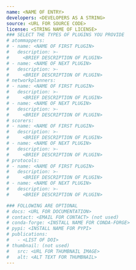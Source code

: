 ```yaml
---
name: <NAME OF ENTRY>
developers: <DEVELOPERS AS A STRING>
source: <URL FOR SOURCE CODE>
license: <STRING NAME OF LICENSE>
### SELECT THE TYPES OF PLUGINS YOU PROVIDE
# atommappers:
# - name: <NAME OF FIRST PLUGIN>
#   description: >-
#     <BRIEF DESCRIPTION OF PLUGIN>
# - name: <NAME OF NEXT PLUGIN>
#   description: >-
#     <BRIEF DESCRIPTION OF PLUGIN>
# networkplanners:
# - name: <NAME OF FIRST PLUGIN>
#   description: >-
#     <BRIEF DESCRIPTION OF PLUGIN>
# - name: <NAME OF NEXT PLUGIN>
#   description: >-
#     <BRIEF DESCRIPTION OF PLUGIN>
# scorers:
# - name: <NAME OF FIRST PLUGIN>
#   description: >-
#     <BRIEF DESCRIPTION OF PLUGIN>
# - name: <NAME OF NEXT PLUGIN>
#   description: >-
#     <BRIEF DESCRIPTION OF PLUGIN>
# protocols:
# - name: <NAME OF FIRST PLUGIN>
#   description: >-
#     <BRIEF DESCRIPTION OF PLUGIN>
# - name: <NAME OF NEXT PLUGIN>
#   description: >-
#     <BRIEF DESCRIPTION OF PLUGIN>

### FOLLOWING ARE OPTIONAL
# docs: <URL FOR DOCUMENTATION>
# contact: <EMAIL FOR CONTACT> (not used)
# conda-forge: <INSTALL NAME FOR CONDA-FORGE>
# pypi: <INSTALL NAME FOR PYPI>
# publications:
#   - <LIST OF DOI>
# thumbnail: (not used)
#   src: <URL FOR THUMBNAIL IMAGE>
#   alt: <ALT TEXT FOR THUMBNAIL>
---
```

<FREE FORM LONG DESCRIPTION HERE>
